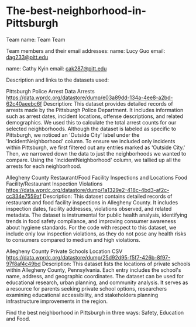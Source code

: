 # The-best-neighborhood-in-Pittsburgh
Team name: 
Team Team

Team members and their email addresses:
name: Lucy Guo 
email: dag233@pitt.edu

name: Cathy Kyin
email: cak287@pitt.edu

Description and links to the datasets used:

Pittsburgh Police Arrest Data
Arrests
https://data.wprdc.org/datastore/dump/e03a89dd-134a-4ee8-a2bd-62c40aeebc6f
Description:
This dataset provides detailed records of arrests made by the Pittsburgh Police Department. It includes information such as arrest dates, incident locations, offense descriptions, and related demographics. We used this to calculate the total arrest counts for our selected neighborhoods. Although the dataset is labeled as specific to Pittsburgh, we noticed an 'Outside City' label under the 'IncidentNeighborhood' column. To ensure we included only incidents within Pittsburgh, we first filtered out any entries marked as 'Outside City.' Then, we narrowed down the data to just the neighborhoods we wanted to compare. Using the 'IncidentNeighborhood' column, we tallied up all the arrests for each neighborhood.

Allegheny County Restaurant/Food Facility Inspections and Locations
Food Facility/Restaurant Inspection Violations
https://data.wprdc.org/datastore/dump/1a1329e2-418c-4bd3-af2c-cc334e7559af
Description:
This dataset contains detailed records of restaurant and food facility inspections in Allegheny County. It includes inspection dates, facility addresses, violations observed, and related metadata. The dataset is instrumental for public health analysis, identifying trends in food safety compliance, and improving consumer awareness about hygiene standards.
For the code with respect to this dataset, we include only low inspection violations, as they do not pose any health risks to consumers compared to medium and high violations.

Allegheny County Private Schools Location
CSV
https://data.wprdc.org/datastore/dump/25d92d95-f5f7-426b-8f97-97f8af4c49bd
Description:
This dataset lists the locations of private schools within Allegheny County, Pennsylvania. Each entry includes the school's name, address, and geographic coordinates. The dataset can be used for educational research, urban planning, and community analysis. It serves as a resource for parents seeking private school options, researchers examining educational accessibility, and stakeholders planning infrastructure improvements in the region.

Find the best neighborhood in Pittsburgh in three ways: Safety, Education and Food.
